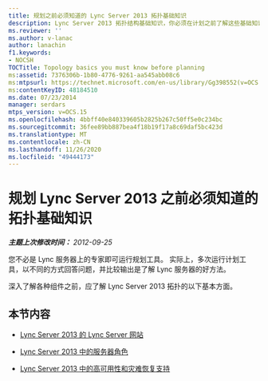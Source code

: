 ```yaml
---
title: 规划之前必须知道的 Lync Server 2013 拓扑基础知识
description: Lync Server 2013 拓扑结构基础知识，你必须在计划之前了解这些基础知识。
ms.reviewer: ''
ms.author: v-lanac
author: lanachin
f1.keywords:
- NOCSH
TOCTitle: Topology basics you must know before planning
ms:assetid: 7376306b-1b80-4776-9261-aa545abb08c6
ms:mtpsurl: https://technet.microsoft.com/en-us/library/Gg398552(v=OCS.15)
ms:contentKeyID: 48184510
ms.date: 07/23/2014
manager: serdars
mtps_version: v=OCS.15
ms.openlocfilehash: 4bbff40e840339605b2825b267c50ff5e0c234bc
ms.sourcegitcommit: 36fee89bb887bea4f18b19f17a8c69daf5bc423d
ms.translationtype: MT
ms.contentlocale: zh-CN
ms.lasthandoff: 11/26/2020
ms.locfileid: "49444173"
---
```

# <a name="topology-basics-you-must-know-before-planning-for-lync-server-2013"></a>规划 Lync Server 2013 之前必须知道的拓扑基础知识

<div data-xmlns="http://www.w3.org/1999/xhtml">

<div class="topic" data-xmlns="http://www.w3.org/1999/xhtml" data-msxsl="urn:schemas-microsoft-com:xslt" data-cs="https://msdn.microsoft.com/">

<div data-asp="https://msdn2.microsoft.com/asp">



</div>

<div id="mainSection">

<div id="mainBody">

<span> </span>

_**主题上次修改时间：** 2012-09-25_

您不必是 Lync 服务器上的专家即可运行规划工具。 实际上，多次运行计划工具，以不同的方式回答问题，并比较输出是了解 Lync 服务器的好方法。

深入了解各种组件之前，应了解 Lync Server 2013 拓扑的以下基本方面。

<div>

## <a name="in-this-section"></a>本节内容

  - [Lync Server 2013 的 Lync Server 网站](lync-server-2013-sites.md)

  - [Lync Server 2013 中的服务器角色](lync-server-2013-server-roles.md)

  - [Lync Server 2013 中的高可用性和灾难恢复支持](lync-server-2013-high-availability-and-disaster-recovery-support.md)

</div>

</div>

<span> </span>

</div>

</div>

</div>

